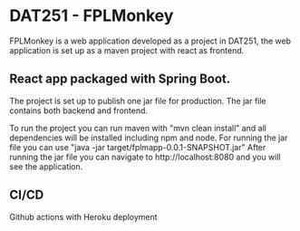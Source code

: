 # DAT251 - FPLMonkey
FPLMonkey is a web application developed as a project in DAT251,
the web application is set up as a maven project with react as frontend.

## React app packaged with Spring Boot.

The project is set up to publish one jar file for production.
The jar file contains both backend and frontend.

To run the project you can run maven with "mvn clean install" and all dependencies will be installed including npm and node.
For running the jar file you can use "java -jar target/fplmapp-0.0.1-SNAPSHOT.jar"
After running the jar file you can navigate to http://localhost:8080 and you will see the application.

## CI/CD
Github actions with Heroku deployment

